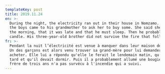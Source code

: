 ```yaml
---
templateKey: post
title: 2019.11.24
en: >-
  During the night, the electricity ran out in their house in Nomzamo. One of
  the boys came to his grandmother to ask her to buy some. She said she would in
  the morning, that it was late and that he must sleep. Then he probably lit a
  candle. His three-year-old brother did not survive the fire that followed.
fr: >-
  Pendant la nuit l’électricité est venue à manquer dans leur maison de Nomzamo.
  Un des garçons est alors venu trouver sa grand-mère pour lui demander d'en
  acheter. Elle lui a répondu qu'elle le ferait le lendemain matin, qu’il était
  tard et qu'il devait dormir. Puis il a probablement allumé une bougie. Son
  frère de trois ans n'a pas survécu à l'incendie qui a suivi.
---
```


